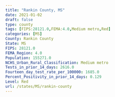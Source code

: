 ```yaml
---
title: "Rankin County, MS"
date: 2021-01-02
draft: false
type: county
tags: [FIPS:28121.0,FEMA:4.0,Medium metro,Red]
categories: [MS]
County: Rankin County
State: MS
FIPS: 28121.0
FEMA_Region: 4.0
Population: 155271.0
NCHS_Urban_Rural_Classification: Medium metro
Tests_in_prior_14_days: 2616.0
Fourteen_day_test_rate_per_100000: 1685.0
Percent_Positivity_in_prior_14_days: 0.129
Level: Red
url: /states/MS/rankin-county
---
```



